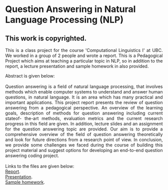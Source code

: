 # Question Answering in Natural Language Processing (NLP)
## This work is copyrighted.

<div style="text-align: justify">

This is a class project for the course 'Computational Linguistics I' at UBC. We worked in a group of 2 people and wrote a report. This is a Pedagogical Project which aims at teaching a particular topic in NLP, so in addition to the report, a lecture presentation and sample homework in also provided.
 <br/>
 
Abstract is given below: 
 <br/>
 <br/>
Question answering is a field of natural language processing, that involves methods which
enable computer systems to understand and answer human questions, in natural language.
It is an area which has many practical and important applications. This project report
presents the review of question answering from a pedagogical perspective. An overview of
the learning goals, description of methods for question answering including current stateof-
the-art methods, evaluation metrics and the current research progress in this field are
given. In addition, lecture slides and an assignment for the question answering topic are
provided. Our aim is to provide a comprehensive overview of the field of question answering
theoretically and look for future directions from a research point of view. In conclusion,
we provide some challenges we faced during the course of building this project material
and suggest options for developing an end-to-end question answering coding project.
 <br/>
 <br/>
Links to the files are given below: 
<br/>
<a href="Report.pdf" target="blank">Report</a>.
<br/>
<a href="Presentation.pdf" target="blank">Presentation</a>.
<br/>
<a href="SampleHW.pdf" target="blank">Sample homework</a>.
<br/>
  
 </div>
 
